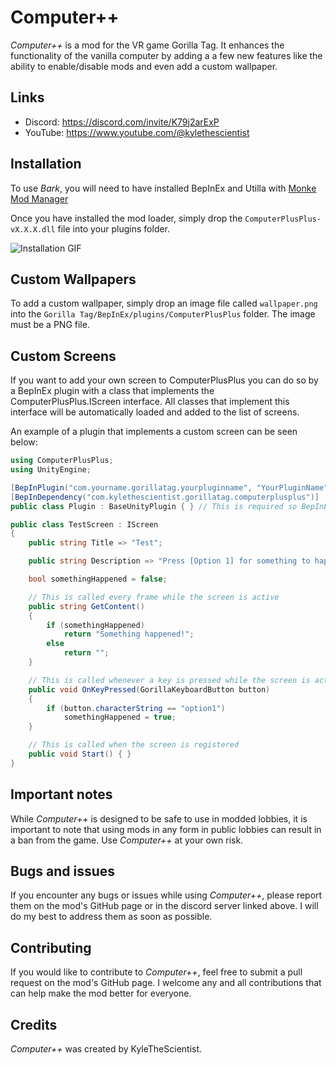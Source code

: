 # Computer++

*Computer++* is a mod for the VR game Gorilla Tag. It enhances the functionality of the vanilla computer by adding a a few new features like the ability to enable/disable mods and even add a custom wallpaper.

## Links

* Discord: https://discord.com/invite/K79j2arExP
* YouTube: https://www.youtube.com/@kylethescientist

## Installation
To use *Bark*, you will need to have installed BepInEx and Utilla with [Monke Mod Manager](https://github.com/DeadlyKitten/MonkeModManager/releases)

Once you have installed the mod loader, simply drop the `ComputerPlusPlus-vX.X.X.dll` file into your plugins folder.

![Installation GIF](https://github.com/KyleTheScientist/Bark/blob/master/Marketing/HowToInstall.gif)

## Custom Wallpapers

To add a custom wallpaper, simply drop an image file called `wallpaper.png` into the `Gorilla Tag/BepInEx/plugins/ComputerPlusPlus` folder. The image must be a PNG file.

## Custom Screens

If you want to add your own screen to ComputerPlusPlus you can do so by a BepInEx plugin with a class that implements the ComputerPlusPlus.IScreen interface. All classes that implement this interface will be automatically loaded and added to the list of screens. 

An example of a plugin that implements a custom screen can be seen below:

```csharp
using ComputerPlusPlus;
using UnityEngine;

[BepInPlugin("com.yourname.gorillatag.yourpluginname", "YourPluginName", "1.0.0")]
[BepInDependency("com.kylethescientist.gorillatag.computerplusplus")]
public class Plugin : BaseUnityPlugin { } // This is required so BepInEx knows to load the plugin

public class TestScreen : IScreen
{
    public string Title => "Test";

    public string Description => "Press [Option 1] for something to happen.";

    bool somethingHappened = false;

    // This is called every frame while the screen is active
    public string GetContent()
    {
        if (somethingHappened)
            return "Something happened!";
        else
            return "";
    }

    // This is called whenever a key is pressed while the screen is active
    public void OnKeyPressed(GorillaKeyboardButton button)
    {
        if (button.characterString == "option1")
            somethingHappened = true;
    }

    // This is called when the screen is registered
    public void Start() { }
}
```


## Important notes
While *Computer++* is designed to be safe to use in modded lobbies, it is important to note that using mods in any form in public lobbies can result in a ban from the game. Use *Computer++* at your own risk.

## Bugs and issues
If you encounter any bugs or issues while using *Computer++*, please report them on the mod's GitHub page or in the discord server linked above. I will do my best to address them as soon as possible. 

## Contributing
If you would like to contribute to *Computer++*, feel free to submit a pull request on the mod's GitHub page. I welcome any and all contributions that can help make the mod better for everyone.

## Credits
*Computer++* was created by KyleTheScientist. 
